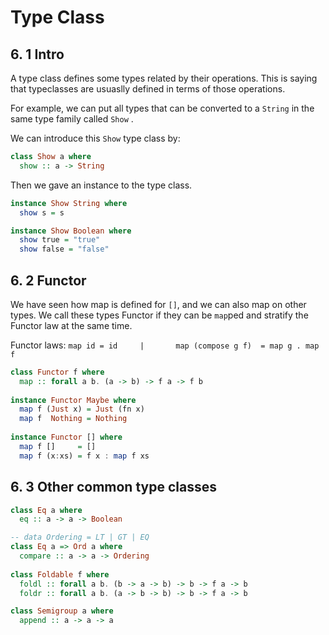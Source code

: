 

# Type Class

## 6. 1 Intro

A type class defines some types related by their operations. This is saying that typeclasses are usuaslly defined in terms of those operations. 

For example, we can put all types that can be converted to a `String` in the same type family called `Show` . 

We can introduce this `Show` type class by:

```Haskell
class Show a where 
  show :: a -> String
```

Then we gave an instance to the type class.

```haskell
instance Show String where
  show s = s

instance Show Boolean where
  show true = "true"
  show false = "false"
```



## 6. 2 Functor

We have seen how map is defined for `[]`, and we can also map on other types. We call these types Functor if they can be `map`ped and stratify the Functor law at the same time.

 Functor laws:                                   `map id = id     |       map (compose g f)  = map g . map f `

```haskell
class Functor f where
  map :: forall a b. (a -> b) -> f a -> f b
  
instance Functor Maybe where
  map f (Just x) = Just (fn x)
  map f  Nothing = Nothing
 
instance Functor [] where
  map f []     = []
  map f (x:xs) = f x : map f xs
```



## 6. 3 Other common type classes

```haskell
class Eq a where
  eq :: a -> a -> Boolean

-- data Ordering = LT | GT | EQ
class Eq a => Ord a where
  compare :: a -> a -> Ordering
  
class Foldable f where
  foldl :: forall a b. (b -> a -> b) -> b -> f a -> b
  foldr :: forall a b. (a -> b -> b) -> b -> f a -> b

class Semigroup a where
  append :: a -> a -> a
```



